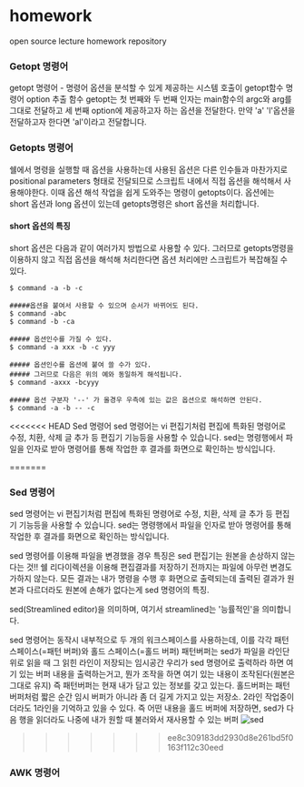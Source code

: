 # homework
open source lecture homework repository


### Getopt 명령어
getopt 명령어 - 명령어 옵션을 분석할 수 있게 제공하는 시스템 호출이 getopt함수
                명령어 option 추출 함수
getopt는 첫 번째와 두 번째 인자는 main함수의 argc와 arg를 그대로 전달하고 세 번째 option에 제공하고자 하는 옵션을 전달한다. 
만약 'a' 'l'옵션을 전달하고자 한다면 'al'이라고 전달합니다.



### Getopts 명령어
쉘에서 명령을 실행할 때 옵션을 사용하는데 사용된 옵션은 다른 인수들과 마찬가지로 positional parameters 형태로 전달되므로 스크립트 내에서 직접 옵션을 해석해서 사용해야한다.
이때 옵션 해석 작업을 쉽게 도와주는 명령이 getopts이다.
옵션에는 short 옵션과 long 옵션이 있는데 getopts명령은 short 옵션을 처리합니다.
#### short 옵션의 특징
short 옵션은 다음과 같이 여러가지 방법으로 사용할 수 있다. 그러므로 getopts명령을 이용하지 않고 직접 옵션을 해석해 처리한다면 옵션 처리에만 스크립트가 복잡해질 수 있다.


```
$ command -a -b -c

#####옵션을 붙여서 사용할 수 있으며 순서가 바뀌어도 된다.
$ command -abc
$ command -b -ca

##### 옵션인수를 가질 수 있다.
$ command -a xxx -b -c yyy

##### 옵션인수를 옵션에 붙여 쓸 수가 있다.
##### 그러므로 다음은 위의 예와 동일하게 해석됩니다.
$ command -axxx -bcyyy

##### 옵션 구분자 '--' 가 올경우 우측에 있는 값은 옵션으로 해석하면 안된다.
$ command -a -b -- -c
```



<<<<<<< HEAD
Sed 명령어
sed 명령어는 vi 편집기처럼 편집에 특화된 명령어로 수정, 치환, 삭제 글 추가 등 편집기 기능등을 사용할 수 있습니다.
sed는 명령행에서 파일을 인자로 받아 명령어를 통해 작업한 후 결과를 화면으로 확인하는 방식입니다.

=======
### Sed 명령어
sed 명령어는 vi 편집기처럼 편집에 특화된 명령어로 수정, 치환, 삭제 글 추가 등 편집기 기능등을 사용할 수 있습니다.
sed는 명령행에서 파일을 인자로 받아 명령어를 통해 작업한 후 결과를 화면으로 확인하는 방식입니다.

sed 명령어를 이용해 파일을 변경했을 경우 특징은 sed 편집기는 원본을 손상하지 않는다는 것!!
쉘 리다이렉션을 이용해 편집결과를 저장하기 전까지는 파일에 아무런 변경도 가하지 않는다. 모든 결과는 내가 명령을 수행 후 화면으로 출력되는데 출력된 결과가 원본과 다르더라도 원본에 손해가 없다는게 sed 명령어의 특징.

sed(Streamlined editor)을 의미하며, 여기서 streamlined는 '능률적인'을 의미합니다.


sed 명령어는 동작시 내부적으로 두 개의 워크스페이스를 사용하는데, 이를 각각 패턴스페이스(=패턴 버퍼)와 홀드 스페이스(=홀드 버퍼)
패턴버퍼는 sed가 파일을 라인단위로 읽을 때 그 읽힌 라인이 저장되는 임시공간
우리가 sed 명령어로 출력하라 하면 여기 있는 버퍼 내용을 출력하는거고, 뭔가 조작을 하면 여기 있는 내용이 조작된다(원본은 그대로 유지)
즉 패턴버퍼는 현재 내가 담고 있는 정보를 갖고 있는다. 
홀드버퍼는 패턴버퍼처럼 짧은 순간 임시 버퍼가 아니라 좀 더 길게 가지고 있는 저장소. 2라인 작업중이더라도 1라인을 기억하고 있을 수 있다.
즉 어떤 내용을 홀드 버퍼에 저장하면, sed가 다음 행을 읽더라도 나중에 내가 원할 때 불러와서 재사용할 수 있는 버퍼
![sed](https://user-images.githubusercontent.com/77104208/142765415-8b57be80-3d77-4a2b-8ef2-65f4a1e61773.png)


>>>>>>> ee8c309183dd2930d8e261bd5f0163f112c30eed

### AWK 명령어
